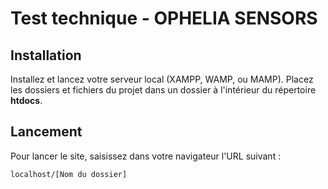 # Test technique - OPHELIA SENSORS

## Installation

Installez et lancez votre serveur local (XAMPP, WAMP, ou MAMP).
Placez les dossiers et fichiers du projet dans un dossier à l'intérieur du répertoire **htdocs**.

## Lancement

Pour lancer le site, saisissez dans votre navigateur l'URL suivant :
```
localhost/[Nom du dossier]
```